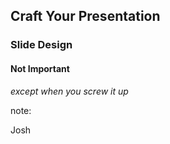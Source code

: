 ## Craft Your Presentation

### Slide Design

#### Not Important

_except when you screw it up_

note: 

Josh
